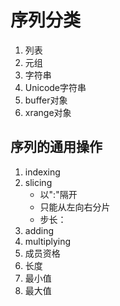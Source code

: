 # 序列分类
1. 列表
2. 元组
3. 字符串
4. Unicode字符串
5. buffer对象
6. xrange对象

## 序列的通用操作
1. indexing
2. slicing
   - 以":"隔开
   - 只能从左向右分片
   - 步长：
3. adding
4. multiplying
5. 成员资格
6. 长度
7. 最小值
8. 最大值